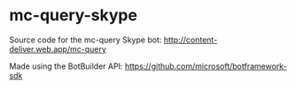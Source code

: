 # mc-query-skype
Source code for the mc-query Skype bot: http://content-deliver.web.app/mc-query

Made using the BotBuilder API: https://github.com/microsoft/botframework-sdk
